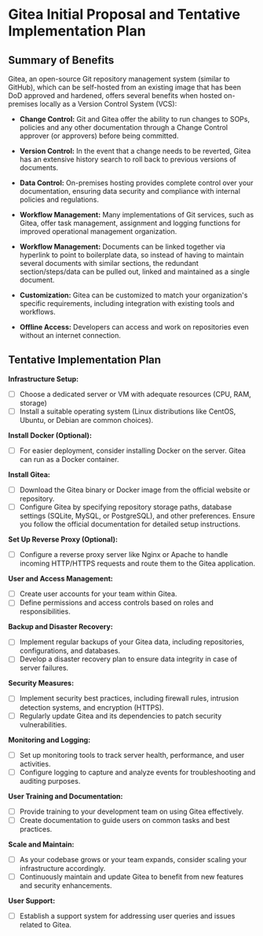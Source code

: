 # Gitea Initial Proposal and Tentative Implementation Plan

## Summary of Benefits

Gitea, an open-source Git repository management system (similar to GitHub), which can be self-hosted from an existing image that has been DoD approved and hardened, offers several benefits when hosted on-premises locally as a Version Control System (VCS):

- **Change Control:** Git and Gitea offer the ability to run changes to SOPs, policies and any other documentation through a Change Control approver (or approvers) before being committed. 

- **Version Control:** In the event that a change needs to be reverted, Gitea has an extensive history search to roll back to previous versions of documents.

- **Data Control:** On-premises hosting provides complete control over your documentation, ensuring data security and compliance with internal policies and regulations.

- **Workflow Management:** Many implementations of Git services, such as Gitea, offer task management, assignment and logging functions for improved operational management organization. 

- **Workflow Management:** Documents can be linked together via hyperlink to point to boilerplate data, so instead of having to maintain several documents with similar sections, the redundant section/steps/data can be pulled out, linked and maintained as a single document. 

- **Customization:** Gitea can be customized to match your organization's specific requirements, including integration with existing tools and workflows.

- **Offline Access:** Developers can access and work on repositories even without an internet connection.



## Tentative Implementation Plan

**Infrastructure Setup:**
- [ ] Choose a dedicated server or VM with adequate resources (CPU, RAM, storage) 
- [ ] Install a suitable operating system (Linux distributions like CentOS, Ubuntu, or Debian are common choices).

**Install Docker (Optional):**
- [ ] For easier deployment, consider installing Docker on the server. Gitea can run as a Docker container.

**Install Gitea:**
- [ ] Download the Gitea binary or Docker image from the official website or repository.
- [ ] Configure Gitea by specifying repository storage paths, database settings (SQLite, MySQL, or PostgreSQL), and other preferences. Ensure you follow the official documentation for detailed setup instructions.

**Set Up Reverse Proxy (Optional):**
- [ ] Configure a reverse proxy server like Nginx or Apache to handle incoming HTTP/HTTPS requests and route them to the Gitea application.

**User and Access Management:**
- [ ] Create user accounts for your team within Gitea.
- [ ] Define permissions and access controls based on roles and responsibilities.

**Backup and Disaster Recovery:**
- [ ] Implement regular backups of your Gitea data, including repositories, configurations, and databases.
- [ ] Develop a disaster recovery plan to ensure data integrity in case of server failures.

**Security Measures:**
- [ ] Implement security best practices, including firewall rules, intrusion detection systems, and encryption (HTTPS).
- [ ] Regularly update Gitea and its dependencies to patch security vulnerabilities.

**Monitoring and Logging:**
- [ ] Set up monitoring tools to track server health, performance, and user activities.
- [ ] Configure logging to capture and analyze events for troubleshooting and auditing purposes.

**User Training and Documentation:**
- [ ] Provide training to your development team on using Gitea effectively.
- [ ] Create documentation to guide users on common tasks and best practices.

**Scale and Maintain:**
- [ ] As your codebase grows or your team expands, consider scaling your infrastructure accordingly.
- [ ] Continuously maintain and update Gitea to benefit from new features and security enhancements.

**User Support:**
- [ ] Establish a support system for addressing user queries and issues related to Gitea.